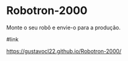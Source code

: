 # Robotron-2000

Monte o seu robô e envie-o para a produção. 

#link 

https://gustavocl22.github.io/Robotron-2000/

